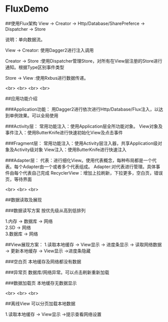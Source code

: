 # FluxDemo

##使用Flux架构
View -> Creator -> Http/Database/SharePreferce -> Dispatcher -> Store
  
  说明：单向数据流。



  View -> Creator: 使用Dagger2进行注入调用



  Creator -> Store :使用Dispatcher管理Store，对所有在View层注册的Store进行通知。根据Type区别事件类型



  Store -> View :使用Rxbus进行数据传递。

\<br>
\<br>
\<br>
\<br>

##应用功能介绍



###Application功能：
  用Dagger2进行依次进行Http/Database/Flux注入，以达到单例效果。可以全局使用



###Activity层：
  常用功能注入：使用Application层全所功能对象。
  View对象及事件注入：使用ButterKnife进行快速初始化View及点击事件



###Fragment层：
  常用功能注入：使用Activity层注入器，共享Application级对象及Activity级对象
  View注入：使用ButterKnife进行快速注入



  ###Adapter层：
  代表：进行细化View。使用代表概念，每种布局都是一个代表。每个Adapter由一个或者多个代表组成。
  Adapter:对代表进行管理。具体事件由每个代表自己完成
  RecyclerView：增加上拉刷新，下拉更多，空白页，错误页，等待界面


\<br>
\<br>
\<br>


##数据读取及展现


  ###数据读写方案
  按优先级从高到低排列

  1.内存 -> 数据库 -> 网络 <br>
  2.SD -> 网络 <br>
  3.数据库 -> 网络 <br>



  ##View展现方案：
  1.读取本地缓存 -> View显示 -> 进度条显示 -> 读取网络数据 -> 更新本地缓存 -> View显示 ->进度条隐藏 <br>

  ###空白页
  本地缓存及网络都没有数据<br>

  ###异常页
  数据库/网络异常。可以点击刷新重新加载<br>

  ###数据加载页
  本地缓存无数据显示<br>

\<br>
\<br>
\<br>

##离线View
可以分页加载本地数据<br>

  1.读取本地缓存 -> View显示 ->提示查看网络设置<br>

  
